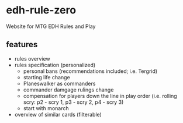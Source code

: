 # edh-rule-zero
Website for MTG EDH Rules and Play

## features
- rules overview
- rules specification (personalized)
    - personal bans (recommendations included; i.e. Tergrid)
    - starting life change
    - Planeswalker as commanders
    - commander damgage rulings change
    - compensation for players down the line in play order (i.e. rolling scry: p2 - scry 1, p3 - scry 2, p4 - scry 3)
    - start with monarch
- overview of similar cards (filterable)
